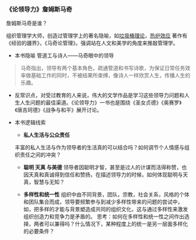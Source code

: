 ### 《论领导力》詹姆斯马奇

詹姆斯马奇是谁？

组织管理学大师，创造过管理学上的著名隐喻，如[垃圾桶理论](https://baike.baidu.com/item/%E5%9E%83%E5%9C%BE%E6%A1%B6%E7%90%86%E8%AE%BA)，[热炉效应]()
著作有《经验的疆界》，《马奇论管理》。强调站在人文和美学的角度来推敲管理学。

* 本书隐喻
管道工与诗人——马奇眼中的领导
>马奇指出，领导有两个基本角色，疏通管道和书写诗歌，为保证日常任务效率做基础工作的同时，不被结果所束缚，像诗人一样欣赏人生，传播人生的乐趣。


* 反常识点，对受过教育的人来说，伟大的文学作品是学习这些领导力问题和人生人生问题的最佳渠道。《论领导力》一书也是围绕《圣女贞德》《奥赛罗》《唐吉珂德》《战争与和平》展开讨论。

* 本书逻辑线索
   * **私人生活与公众责任**
   
   丰富的私人生活与作为领导者的生活真的可以结合吗？如何调节个人情感与组织责任之间的冲突？
   
   * **聪明 天真 与美德** 
   领导者因聪明才智，甚至是过人的计谋而活得称赞，也因天真和真诚得到信任和赞扬，在描述领导力的时候，如何体现聪明与天真，智慧与无知？
   
   * **多样性和统一性**
   组织中由不同背景，团队，宗教，社会关系，风格的个体和团队集合而成，领导要频繁参与到减少多样性带来的问题的尝试中，如，把多样的才能与背景塑造成共同的组织文化，这与通过多样性来激发组织创造力和竞争力是矛盾的。
   思考：如何在多样性和统一性之间作出选择，两者可以兼得吗？什么情况下，某种程度上的统一是另一层面多样化的必要条件？
